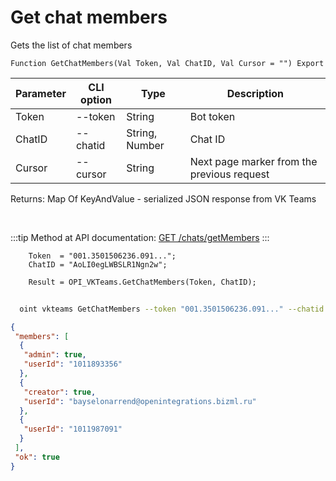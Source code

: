 ﻿---
sidebar_position: 5
---

# Get chat members
 Gets the list of chat members



`Function GetChatMembers(Val Token, Val ChatID, Val Cursor = "") Export`

  | Parameter | CLI option | Type | Description |
  |-|-|-|-|
  | Token | --token | String | Bot token |
  | ChatID | --chatid | String, Number | Chat ID |
  | Cursor | --cursor | String | Next page marker from the previous request |

  
  Returns:  Map Of KeyAndValue - serialized JSON response from VK Teams

<br/>

:::tip
Method at API documentation: [GET /chats/getMembers](https://teams.vk.com/botapi/#/chats/get_chats_getMembers)
:::
<br/>


```bsl title="Code example"
    Token  = "001.3501506236.091...";
    ChatID = "AoLI0egLWBSLR1Ngn2w";

    Result = OPI_VKTeams.GetChatMembers(Token, ChatID);
```



```sh title="CLI command example"
    
  oint vkteams GetChatMembers --token "001.3501506236.091..." --chatid "AoLI0egLWBSLR1Ngn2w" --cursor %cursor%

```

```json title="Result"
{
 "members": [
  {
   "admin": true,
   "userId": "1011893356"
  },
  {
   "creator": true,
   "userId": "bayselonarrend@openintegrations.bizml.ru"
  },
  {
   "userId": "1011987091"
  }
 ],
 "ok": true
}
```
